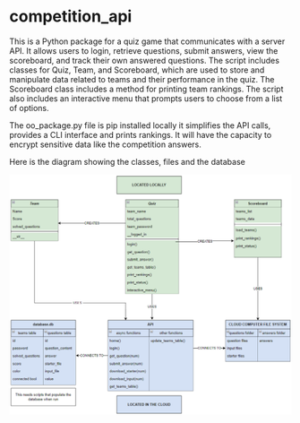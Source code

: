 # competition_api
This is a Python package for a quiz game that communicates with a server API. It allows users to login, retrieve questions, submit answers, view the scoreboard, and track their own answered questions. The script includes classes for Quiz, Team, and Scoreboard, which are used to store and manipulate data related to teams and their performance in the quiz. The Scoreboard class includes a method for printing team rankings. The script also includes an interactive menu that prompts users to choose from a list of options.

The oo_package.py file is pip installed locally it simplifies the API calls, provides a CLI interface and prints rankings. It will have the capacity to encrypt sensitive data like the competition answers.

Here is the diagram showing the classes, files and the database


![Diagram](Diagram.png)